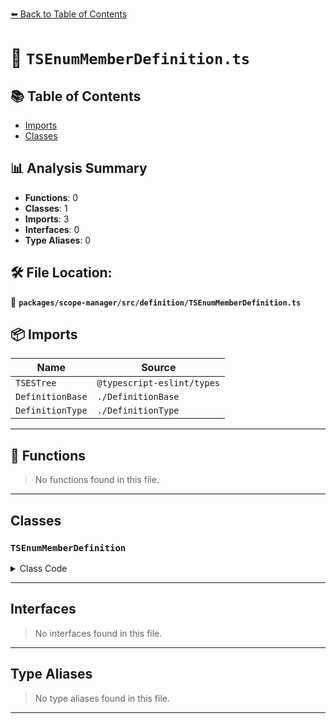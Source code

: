 [⬅️ Back to Table of Contents](../../../../index.md)

# 📄 `TSEnumMemberDefinition.ts`

## 📚 Table of Contents

- [Imports](#imports)
- [Classes](#classes)

## 📊 Analysis Summary

- **Functions**: 0
- **Classes**: 1
- **Imports**: 3
- **Interfaces**: 0
- **Type Aliases**: 0

## 🛠️ File Location:
📂 **`packages/scope-manager/src/definition/TSEnumMemberDefinition.ts`**

## 📦 Imports

| Name | Source |
|------|--------|
| `TSESTree` | `@typescript-eslint/types` |
| `DefinitionBase` | `./DefinitionBase` |
| `DefinitionType` | `./DefinitionType` |


---

## 🔧 Functions

> No functions found in this file.


---

## Classes

### `TSEnumMemberDefinition`

<details><summary>Class Code</summary>

```ts
export class TSEnumMemberDefinition extends DefinitionBase<
  DefinitionType.TSEnumMember,
  TSESTree.TSEnumMember,
  null,
  TSESTree.Identifier | TSESTree.StringLiteral
> {
  public readonly isTypeDefinition = true;
  public readonly isVariableDefinition = true;

  constructor(
    name: TSESTree.Identifier | TSESTree.StringLiteral,
    node: TSEnumMemberDefinition['node'],
  ) {
    super(DefinitionType.TSEnumMember, name, node, null);
  }
}
```
</details>


---

## Interfaces

> No interfaces found in this file.


---

## Type Aliases

> No type aliases found in this file.


---